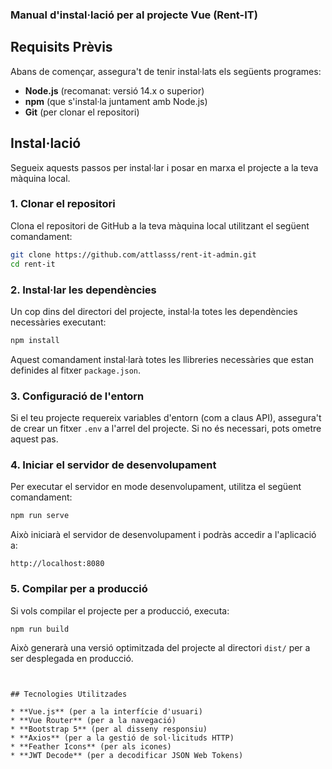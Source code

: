 ### Manual d'instal·lació per al projecte Vue (Rent-IT)

## Requisits Prèvis

Abans de començar, assegura't de tenir instal·lats els següents programes:

* **Node.js** (recomanat: versió 14.x o superior)
* **npm** (que s'instal·la juntament amb Node.js)
* **Git** (per clonar el repositori)

## Instal·lació

Segueix aquests passos per instal·lar i posar en marxa el projecte a la teva màquina local.

### 1. Clonar el repositori

Clona el repositori de GitHub a la teva màquina local utilitzant el següent comandament:

```bash
git clone https://github.com/attlasss/rent-it-admin.git
cd rent-it
```

### 2. Instal·lar les dependències

Un cop dins del directori del projecte, instal·la totes les dependències necessàries executant:

```bash
npm install
```

Aquest comandament instal·larà totes les llibreries necessàries que estan definides al fitxer `package.json`.

### 3. Configuració de l'entorn

Si el teu projecte requereix variables d'entorn (com a claus API), assegura't de crear un fitxer `.env` a l'arrel del projecte. Si no és necessari, pots ometre aquest pas.

### 4. Iniciar el servidor de desenvolupament

Per executar el servidor en mode desenvolupament, utilitza el següent comandament:

```bash
npm run serve
```

Això iniciarà el servidor de desenvolupament i podràs accedir a l'aplicació a:

```
http://localhost:8080
```

### 5. Compilar per a producció

Si vols compilar el projecte per a producció, executa:

```bash
npm run build
```

Això generarà una versió optimitzada del projecte al directori `dist/` per a ser desplegada en producció.
```


## Tecnologies Utilitzades

* **Vue.js** (per a la interfície d'usuari)
* **Vue Router** (per a la navegació)
* **Bootstrap 5** (per al disseny responsiu)
* **Axios** (per a la gestió de sol·licituds HTTP)
* **Feather Icons** (per als icones)
* **JWT Decode** (per a decodificar JSON Web Tokens)

